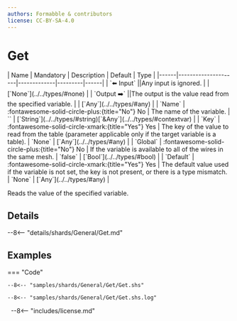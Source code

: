 ```yaml
---
authors: Formabble & contributors
license: CC-BY-SA-4.0
---
```



# Get

<div class="sh-parameters" markdown="1">
| Name | Mandatory | Description | Default | Type |
|------|---------------------|-------------|---------|------|
| `⬅️ Input` ||Any input is ignored. | | [`None`](../../types/#none) |
| `Output ➡️` ||The output is the value read from the specified variable. | | [`Any`](../../types/#any) |
| `Name` | :fontawesome-solid-circle-plus:{title="No"} No  | The name of the variable. | `` | [`String`](../../types/#string)[`&Any`](../../types/#contextvar) |
| `Key` | :fontawesome-solid-circle-xmark:{title="Yes"} Yes  | The key of the value to read from the table (parameter applicable only if the target variable is a table). | `None` | [`Any`](../../types/#any) |
| `Global` | :fontawesome-solid-circle-plus:{title="No"} No  | If the variable is available to all of the wires in the same mesh. | `false` | [`Bool`](../../types/#bool) |
| `Default` | :fontawesome-solid-circle-xmark:{title="Yes"} Yes  | The default value used if the variable is not set, the key is not present, or there is a type mismatch. | `None` | [`Any`](../../types/#any) |

</div>

Reads the value of the specified variable.

## Details

--8<-- "details/shards/General/Get.md"


## Examples

=== "Code"

  ```x86asm linenums="1"
  --8<-- "samples/shards/General/Get/Get.shs"
  ```

  ```
  --8<-- "samples/shards/General/Get/Get.shs.log"
  ```
&nbsp;
--8<-- "includes/license.md"


